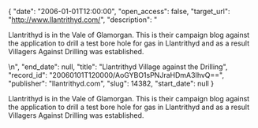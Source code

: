 {
  "date": "2006-01-01T12:00:00", 
  "open_access": false, 
  "target_url": "http://www.llantrithyd.com/", 
  "description": "<p>Llantrithyd is in the Vale of Glamorgan. This is their campaign blog against the application to drill a test bore hole for gas in Llantrithyd and as a result Villagers Against Drilling was established.</p>\n", 
  "end_date": null, 
  "title": "Llantrithyd Village against the Drilling", 
  "record_id": "20060101T120000/AoGYBO1sPNJraHDmA3IhvQ==", 
  "publisher": "llantrithyd.com", 
  "slug": 14382, 
  "start_date": null
}

<p>Llantrithyd is in the Vale of Glamorgan. This is their campaign blog against the application to drill a test bore hole for gas in Llantrithyd and as a result Villagers Against Drilling was established.</p>
